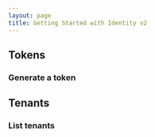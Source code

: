```yaml
---
layout: page
title: Getting Started with Identity v2
---
```


## Tokens

### Generate a token


## Tenants


### List tenants

